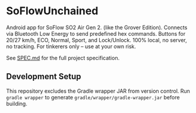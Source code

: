 # SoFlowUnchained
Android app for SoFlow SO2 Air Gen 2. (like the Grover Edition). Connects via Bluetooth Low Energy to send predefined hex commands. Buttons for 20/27 km/h, ECO, Normal, Sport, and Lock/Unlock. 100% local, no server, no tracking. For tinkerers only – use at your own risk.

See [SPEC.md](SPEC.md) for the full project specification.

## Development Setup

This repository excludes the Gradle wrapper JAR from version control.
Run `gradle wrapper` to generate `gradle/wrapper/gradle-wrapper.jar` before building.
